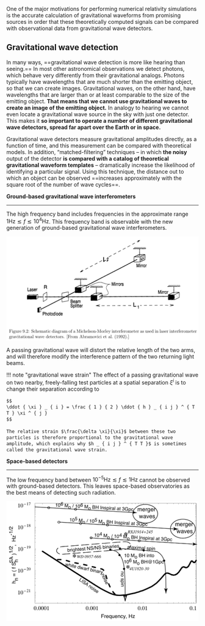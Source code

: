 One of the major motivations for performing numerical relativity simulations is the accurate calculation of gravitational waveforms from promising sources in order that these theoretically computed signals can be compared with observational data from gravitational wave detectors.

## Gravitational wave detection

In many ways, ==gravitational wave detection is more like hearing than seeing.== In most other astronomical observations we detect photons, which behave very differently from their gravitational analogs. Photons typically have wavelengths that are much shorter than the emitting object, so that we can create images. Gravitational waves, on the other hand, have wavelengths that are larger than or at least comparable to the size of the emitting object. **That means that we cannot use gravitational waves to create an image of the emitting object.** In analogy to hearing we cannot even locate a gravitational wave source in the sky with just one detector. This makes it **so important to operate a number of different gravitational wave detectors, spread far apart over the Earth or in space.**

Gravitational wave detectors measure gravitational amplitudes directly, as a function of time, and this measurement can be compared with theoretical models. In addition, “matched-filtering” techniques – in which **the noisy** output of the detector **is compared with a catalog of theoretical gravitational waveform templates** – dramatically increase the likelihood of identifying a particular signal. Using this technique, the distance out to which an object can be observed ==increases approximately with the square root of the number of wave cycles==.

**Ground-based gravitational wave interferometers**
___

The high frequency band includes frequencies in the approximate range $1 \mathrm { Hz } \lesssim f \lesssim 10 ^ { 4 } \mathrm { Hz }$. This frequency band is observable with the new generation of ground-based gravitational wave interferometers.

![-w1221](media/15509881364976.jpg)

A passing gravitational wave will distort the relative length of the two arms, and will therefore modify the interference pattern of the two returning light beams.

!!! note "gravitational wave strain"
    The effect of a passing gravitational wave on two nearby, freely-falling test particles at a spatial separation $\xi ^ { i }$ is to change their separation according to
    
    $$
    \ddot { \xi } _ { i } = \frac { 1 } { 2 } \ddot { h } _ { i j } ^ { T T } \xi ^ { j }
    $$
    
    The relative strain $\frac{\delta \xi}{\xi}$ between these two particles is therefore proportional to the gravitational wave amplitude, which explains why $h _ { i j } ^ { T T }$ is sometimes called the gravitational wave strain. 

**Space-based detectors**
___

The low frequency band between $10 ^ { - 5 } \mathrm { Hz } \lesssim f \lesssim 1 \mathrm { Hz }$ cannot be observed with ground-based detectors. This leaves space-based observatories as the best means of detecting such radiation.

![-w946](media/15509897316513.jpg)

